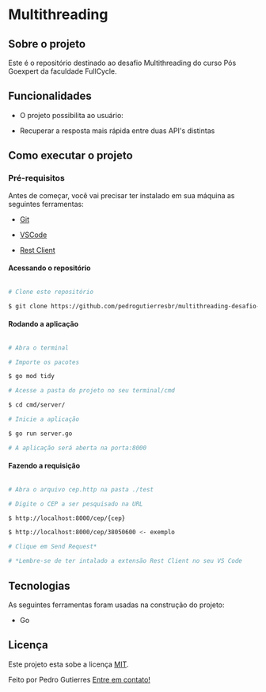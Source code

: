 # Multithreading

  

## Sobre o projeto

  

Este é o repositório destinado ao desafio Multithreading do curso Pós Goexpert da faculdade FullCycle.

  

## Funcionalidades

  

- O projeto possibilita ao usuário:

  

- Recuperar a resposta mais rápida entre duas API's distintas

  

## Como executar o projeto

  

### Pré-requisitos

  

Antes de começar, você vai precisar ter instalado em sua máquina as seguintes ferramentas:

  

- [Git](https://git-scm.com)

- [VSCode](https://code.visualstudio.com/)

- [Rest Client](https://marketplace.visualstudio.com/items?itemName=humao.rest-client)

  

#### Acessando o repositório

  

```bash

# Clone este repositório

$ git clone https://github.com/pedrogutierresbr/multithreading-desafio-pos-goexpert.git

```

  

#### Rodando a aplicação

  

```bash

# Abra o terminal

# Importe os pacotes

$ go mod tidy

# Acesse a pasta do projeto no seu terminal/cmd

$ cd cmd/server/

# Inicie a aplicação

$ go run server.go

# A aplicação será aberta na porta:8000

```

  

#### Fazendo a requisição

  

```bash

# Abra o arquivo cep.http na pasta ./test

# Digite o CEP a ser pesquisado na URL

$ http://localhost:8000/cep/{cep} 

$ http://localhost:8000/cep/38050600 <- exemplo

# Clique em Send Request*

# *Lembre-se de ter intalado a extensão Rest Client no seu VS Code

```

  

## Tecnologias

  

As seguintes ferramentas foram usadas na construção do projeto:

  

- Go

  

## Licença

  

Este projeto esta sobe a licença [MIT](./LICENSE).

  

Feito por Pedro Gutierres [Entre em contato!](https://www.linkedin.com/in/pedrogabrielgutierres/)